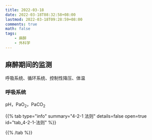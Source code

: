 ```yaml
---
title: 2022-03-18
date: 2022-03-18T08:32:58+08:00
lastmod: 2022-03-18T09:28:59+08:00
comments: true
math: false
tags:
    - 麻醉
    - 外科学
---
```


## 麻醉期间的监测

呼吸系统、循环系统、控制性降压、体温

### 呼吸系统

pH，PaO<sub>2</sub>，PaCO<sub>2</sub>

{{% tab type="info" summary="4-2-1 法则" details=false open=true id="tab_4-2-1-法则" %}}

{{% /tab %}}
